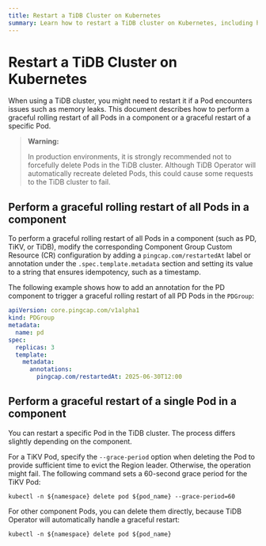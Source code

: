 ```yaml
---
title: Restart a TiDB Cluster on Kubernetes
summary: Learn how to restart a TiDB cluster on Kubernetes, including how to perform a graceful rolling restart of all Pods in a component and how to perform a graceful restart of a specific Pod individually.
---
```


# Restart a TiDB Cluster on Kubernetes

When using a TiDB cluster, you might need to restart it if a Pod encounters issues such as memory leaks. This document describes how to perform a graceful rolling restart of all Pods in a component or a graceful restart of a specific Pod.

> **Warning:**
>
> In production environments, it is strongly recommended not to forcefully delete Pods in the TiDB cluster. Although TiDB Operator will automatically recreate deleted Pods, this could cause some requests to the TiDB cluster to fail.

## Perform a graceful rolling restart of all Pods in a component

To perform a graceful rolling restart of all Pods in a component (such as PD, TiKV, or TiDB), modify the corresponding Component Group Custom Resource (CR) configuration by adding a `pingcap.com/restartedAt` label or annotation under the `.spec.template.metadata` section and setting its value to a string that ensures idempotency, such as a timestamp.

The following example shows how to add an annotation for the PD component to trigger a graceful rolling restart of all PD Pods in the `PDGroup`:

```yaml
apiVersion: core.pingcap.com/v1alpha1
kind: PDGroup
metadata:
  name: pd
spec:
  replicas: 3
  template:
    metadata:
      annotations:
        pingcap.com/restartedAt: 2025-06-30T12:00
```

## Perform a graceful restart of a single Pod in a component

You can restart a specific Pod in the TiDB cluster. The process differs slightly depending on the component.

For a TiKV Pod, specify the `--grace-period` option when deleting the Pod to provide sufficient time to evict the Region leader. Otherwise, the operation might fail. The following command sets a 60-second grace period for the TiKV Pod:

```shell
kubectl -n ${namespace} delete pod ${pod_name} --grace-period=60
```

For other component Pods, you can delete them directly, because TiDB Operator will automatically handle a graceful restart:

```shell
kubectl -n ${namespace} delete pod ${pod_name}
```
